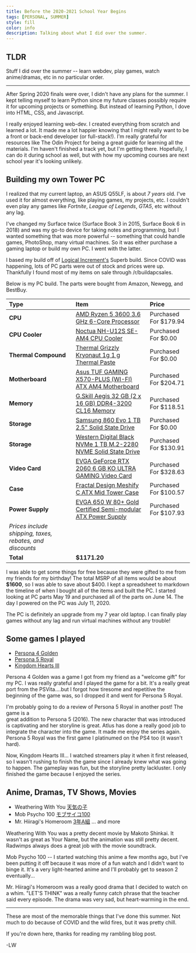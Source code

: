 ```yaml
---
title: Before the 2020-2021 School Year Begins
tags: [PERSONAL, SUMMER] 
style: fill 
color: info 
description: Talking about what I did over the summer. 
---
```


## TLDR
Stuff I did over the summer -- learn webdev, play games, watch anime/dramas,
etc in no particular order. 

___


After Spring 2020 finals were over, I didn't have any plans for the summer.
I kept telling myself to learn Python since my future classes
possibly require it for upcoming projects or something. But instead of learning 
Python, I dove into HTML, CSS, and Javascript. 

I really enjoyed learning web-dev. I created everything from
scratch and learned a lot. It made me a lot happier knowing that I might
really want to be a front or back-end developer (or full-stack!). I'm really
grateful for resources like The Odin Project for being a great guide for
learning all the materials. I'm haven't finished a track yet, but I'm
getting there. Hopefully, I can do it during school as well, but with how
my upcoming courses are next school year it's looking unlikely.  

## Building my own Tower PC
I realized that my current laptop, an ASUS Q55LF, is about *7 years* old. 
I've used it for almost everything, like playing games, my projects,
etc. I couldn't even play any games like *Fortnite*, *League of Legends*,
*GTA5*, etc without any lag.

I've changed my Surface twice (Surface Book 3 in 2015, Surface Book 6 
in 2018) and was my go-to device for taking notes and programming, but
I wanted something that was more powerful -- something that could handle games,
PhotoShop, many virtual machines. So it was either purchase a gaming laptop or
build my own PC. I went with the latter.

I based my build off of [Logical Increment's](https://www.logicalincrements.com/) 
Superb build. Since COVID was happening, lots of PC parts were out of stock and
prices were up. Thankfully I found most of my items on sale through
/r/buildapcsales.

Below is my PC build. The parts were bought from Amazon, Newegg, and BestBuy.

Type|Item|Price
:----|:----|:----
**CPU** | [AMD Ryzen 5 3600 3.6 GHz 6-Core Processor](https://pcpartpicker.com/product/9nm323/amd-ryzen-5-3600-36-thz-6-core-processor-100-100000031box) | Purchased For $179.94 
**CPU Cooler** | [Noctua NH-U12S SE-AM4 CPU Cooler](https://pcpartpicker.com/product/7dTrxr/noctua-nh-u12s-se-am4-cpu-cooler-nh-u12s-se-am4) | Purchased For $0.00 
**Thermal Compound** | [Thermal Grizzly Kryonaut 1g 1 g Thermal Paste](https://pcpartpicker.com/product/XHqbt6/thermal-grizzly-kryonaut-1g-1g-thermal-paste-tg-k-001-rs) | Purchased For $0.00 
**Motherboard** | [Asus TUF GAMING X570-PLUS (WI-FI) ATX AM4 Motherboard](https://pcpartpicker.com/product/dmGnTW/asus-tuf-gaming-x570-plus-wi-fi-atx-am4-motherboard-tuf-gaming-x570-plus-wi-fi) | Purchased For $204.71 
**Memory** | [G.Skill Aegis 32 GB (2 x 16 GB) DDR4-3200 CL16 Memory](https://pcpartpicker.com/product/8BLwrH/gskill-aegis-32-gb-2-x-16-gb-ddr4-3200-memory-f4-3200c16d-32gis) | Purchased For $118.51 
**Storage** | [Samsung 860 Evo 1 TB 2.5" Solid State Drive](https://pcpartpicker.com/product/yzfhP6/samsung-860-evo-1tb-25-solid-state-drive-mz-76e1t0bam) | Purchased For $0.00 
**Storage** | [Western Digital Black NVMe 1 TB M.2-2280 NVME Solid State Drive](https://pcpartpicker.com/product/2K22FT/western-digital-black-nvme-1tb-m2-2280-solid-state-drive-wds100t2x0c) | Purchased For $130.91 
**Video Card** | [EVGA GeForce RTX 2060 6 GB KO ULTRA GAMING Video Card](https://pcpartpicker.com/product/2H7p99/evga-geforce-rtx-2060-6-gb-ko-ultra-gaming-video-card-06g-p4-2068-kr) | Purchased For $328.63 
**Case** | [Fractal Design Meshify C ATX Mid Tower Case](https://pcpartpicker.com/product/fPzkcf/fractal-design-meshify-c-atx-mid-tower-case-fd-ca-mesh-c-bko) | Purchased For $100.57 
**Power Supply** | [EVGA 650 W 80+ Gold Certified Semi-modular ATX Power Supply](https://pcpartpicker.com/product/kz7CmG/evga-power-supply-210gq0650) | Purchased For $107.93 
 | *Prices include shipping, taxes, rebates, and discounts* |
 | **Total** | **$1171.20**

I was able to get some things for free because they were gifted to me from
my friends for my birthday! The total MSRP of all items would be about 
**$1600**, so I was able to save about $400. I kept a spreadsheet
to markdown the timeline of when I bought all of the items and built the PC.
I started looking at PC parts May 19 and purchased all of the parts on June 14. 
The day I powered on the PC was July 11, 2020. 


The PC is definitely an upgrade from my 7 year old laptop. I can finally play
games without any lag and run virtual machines without any trouble!

## Some games I played 
* [Persona 4 Golden](https://store.steampowered.com/app/1113000/Persona_4_Golden/)
* [Persona 5 Royal](https://atlus.com/p5r/lang/en/)
* [Kingdom Hearts III](https://www.kingdomhearts.com/3/us/home/)

Persona 4 Golden was a game I got from my friend as a "welcome gift" for my PC.
I was really grateful and I played the game for a bit. It's a really great 
port from the PSVita....but I forgot how tiresome and repetitive the beginning 
of the game was, so I dropped it and went for Persona 5 Royal.

I'm probably going to do a review of Persona 5 Royal in another post! 
The game is a  
great addition to Persona 5 (2016). The new character that was introduced is 
captivating and her storyline is great. Atlus has done a really good job to
integrate the character into the game. It made me enjoy the series again.
Persona 5 Royal was the first game I platinumed on the PS4 too (it wasn't 
hard). 

Now, Kingdom Hearts III... I watched streamers play it when it first
released, so I wasn't rushing to finish the game since I already knew what was
going to happen. The gameplay was fun, but the storyline pretty lackluster. 
I only finished the game because I enjoyed the series. 


## Anime, Dramas, TV Shows, Movies
* Weathering With You [天気の子](https://myanimelist.net/anime/38826/tenki_no_ko)
* Mob Psycho 100 [モブサイコ100](https://myanimelist.net/anime/32182/Mob_Psycho_100)
* Mr. Hiiragi's Homeroom [3年A組](https://wiki.d-addicts.com/3_nen_A_gumi)
... and more

Weathering With You was a pretty decent movie by Makoto Shinkai. It wasn't
as great as Your Name, but the animation was still pretty decent. Radwimps 
always does a great job with the movie soundtrack. 

Mob Psycho 100 -- I started watching this anime a few months ago, but I've
been putting it off because it was more of a fun watch and I didn't want to
binge it. It's a very light-hearted anime and I'll probably get to season 2
eventually...

Mr. Hiiragi's Homeroom was a really good drama that I decided to watch on
a whim. "LET'S THINK" was a really funny catch phrase that the teacher
said every episode. The drama was very sad, but heart-warming in the end.

___

These are most of the memorable things that I've done this summer. Not much 
to do because of COVID and the wild fires, but it was pretty chill. 

If you're down here, thanks for reading my rambling blog post.

-LW